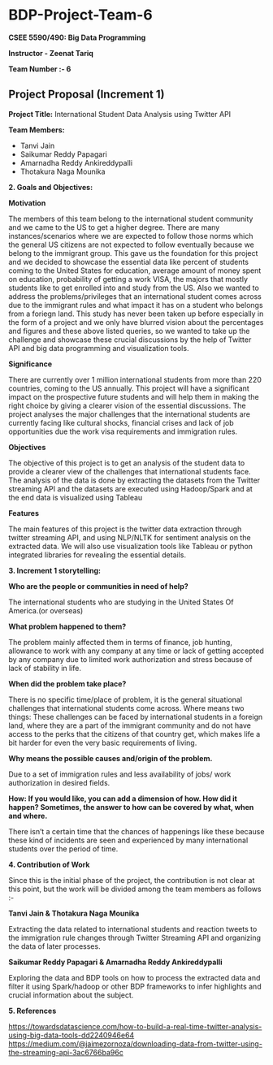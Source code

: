 # BDP-Project-Team-6


**CSEE 5590/490: Big Data Programming**

**Instructor -  Zeenat Tariq**

**Team Number :- 6**

## Project Proposal (Increment 1)

**Project Title:** International Student Data Analysis using Twitter API 

**Team Members:** 

- Tanvi Jain
- Saikumar Reddy Papagari
- Amarnadha Reddy Ankireddypalli
- Thotakura Naga Mounika


**2. Goals and Objectives:**

**Motivation**

The members of this team belong to the international student community and we came to the US to get a higher degree. There are many instances/scenarios where we are expected to follow those norms which the general US citizens are not expected to follow eventually because we belong to the immigrant group. This gave us the foundation for this project and we decided to showcase the essential data like percent of students coming to the United States for education, average amount of money spent on education, probability of getting a work VISA, the majors that mostly students like to get enrolled into and study from the US. 
Also we wanted to address the problems/privileges that an international student comes across due to the immigrant rules and what impact it has on a student who belongs from a foriegn land. 
This study has never been taken up before especially in the form of a project and we only have blurred vision about the percentages and figures and these above listed queries, so we wanted to take up the challenge and showcase these crucial discussions by the help of Twitter API and big data programming and visualization tools.   

**Significance**

There are currently over 1 million international students from more than 220 countries, coming to the US annually. This project will have a significant impact on the prospective future students and will help them in making the right choice by giving a clearer vision of the essential discussions. 
The project analyses the major challenges that the international students are currently facing like cultural shocks, financial crises  and lack of job opportunities due the work visa requirements and immigration rules. 

**Objectives**

The objective of this project is to get an analysis of the student data to provide a clearer view of the challenges that international students face. The analysis of the data is done by extracting the datasets from the Twitter streaming API and the datasets are executed using Hadoop/Spark and at the end data is visualized using Tableau 

**Features**

The main features of this project is the twitter data extraction through twitter streaming API, and using NLP/NLTK for sentiment analysis on the extracted data. We will also use visualization tools like Tableau or python integrated libraries for revealing the essential details.


**3. Increment 1 storytelling:**

**Who are the people or communities in need of help?**

The international students who are studying in the United States Of America.(or overseas)

**What problem happened to them?**

The problem mainly affected them in terms of finance, job hunting, allowance to work with any company at any time or lack of getting accepted by any company due to limited work authorization and stress because of lack of stability in life. 

**When did the problem take place?**

There is no specific time/place of problem, it is the general situational challenges  that international students come across.
Where means two things: 
These challenges can be faced by international students in a foreign land, where they are a part of the immigrant community and do not have access to the perks that the citizens of that country get, which makes life a bit harder for even the very basic requirements of living. 

**Why means the possible causes and/origin of the problem.**

Due to a set of immigration rules and less availability of jobs/ work authorization in desired fields.

**How: If you would like, you can add a dimension of how. How did it happen? Sometimes, the answer to how can be covered by what, when and where.**

There isn’t a certain time that the chances of happenings like these because these kind of incidents are seen and experienced by many international students over the period of time. 

**4. Contribution of Work**

Since this is the initial phase of the project, the contribution is not clear at this point, but the work will be divided among the team members as follows :- 

**Tanvi Jain & Thotakura Naga Mounika** 

Extracting the data related to international students and reaction tweets to the immigration rule changes through Twitter Streaming API and organizing the data of later processes. 

**Saikumar Reddy Papagari & Amarnadha Reddy Ankireddypalli** 

Exploring the data and BDP tools on how to process the extracted data and filter it using Spark/hadoop or other BDP frameworks to infer highlights and crucial information about the subject. 

**5. References**

https://towardsdatascience.com/how-to-build-a-real-time-twitter-analysis-using-big-data-tools-dd2240946e64
https://medium.com/@jaimezornoza/downloading-data-from-twitter-using-the-streaming-api-3ac6766ba96c


